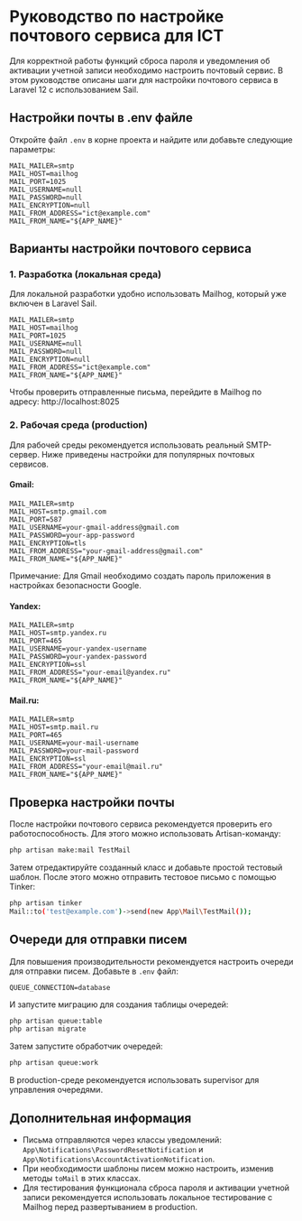 # Руководство по настройке почтового сервиса для ICT

Для корректной работы функций сброса пароля и уведомления об активации учетной записи необходимо настроить почтовый сервис. В этом руководстве описаны шаги для настройки почтового сервиса в Laravel 12 с использованием Sail.

## Настройки почты в .env файле

Откройте файл `.env` в корне проекта и найдите или добавьте следующие параметры:

```env
MAIL_MAILER=smtp
MAIL_HOST=mailhog
MAIL_PORT=1025
MAIL_USERNAME=null
MAIL_PASSWORD=null
MAIL_ENCRYPTION=null
MAIL_FROM_ADDRESS="ict@example.com"
MAIL_FROM_NAME="${APP_NAME}"
```

## Варианты настройки почтового сервиса

### 1. Разработка (локальная среда)

Для локальной разработки удобно использовать Mailhog, который уже включен в Laravel Sail.

```env
MAIL_MAILER=smtp
MAIL_HOST=mailhog
MAIL_PORT=1025
MAIL_USERNAME=null
MAIL_PASSWORD=null
MAIL_ENCRYPTION=null
MAIL_FROM_ADDRESS="ict@example.com"
MAIL_FROM_NAME="${APP_NAME}"
```

Чтобы проверить отправленные письма, перейдите в Mailhog по адресу: http://localhost:8025

### 2. Рабочая среда (production)

Для рабочей среды рекомендуется использовать реальный SMTP-сервер. Ниже приведены настройки для популярных почтовых сервисов.

#### Gmail:

```env
MAIL_MAILER=smtp
MAIL_HOST=smtp.gmail.com
MAIL_PORT=587
MAIL_USERNAME=your-gmail-address@gmail.com
MAIL_PASSWORD=your-app-password
MAIL_ENCRYPTION=tls
MAIL_FROM_ADDRESS="your-gmail-address@gmail.com"
MAIL_FROM_NAME="${APP_NAME}"
```

Примечание: Для Gmail необходимо создать пароль приложения в настройках безопасности Google.

#### Yandex:

```env
MAIL_MAILER=smtp
MAIL_HOST=smtp.yandex.ru
MAIL_PORT=465
MAIL_USERNAME=your-yandex-username
MAIL_PASSWORD=your-yandex-password
MAIL_ENCRYPTION=ssl
MAIL_FROM_ADDRESS="your-email@yandex.ru"
MAIL_FROM_NAME="${APP_NAME}"
```

#### Mail.ru:

```env
MAIL_MAILER=smtp
MAIL_HOST=smtp.mail.ru
MAIL_PORT=465
MAIL_USERNAME=your-mail-username
MAIL_PASSWORD=your-mail-password
MAIL_ENCRYPTION=ssl
MAIL_FROM_ADDRESS="your-email@mail.ru"
MAIL_FROM_NAME="${APP_NAME}"
```

## Проверка настройки почты

После настройки почтового сервиса рекомендуется проверить его работоспособность. Для этого можно использовать Artisan-команду:

```bash
php artisan make:mail TestMail
```

Затем отредактируйте созданный класс и добавьте простой тестовый шаблон. После этого можно отправить тестовое письмо с помощью Tinker:

```bash
php artisan tinker
Mail::to('test@example.com')->send(new App\Mail\TestMail());
```

## Очереди для отправки писем

Для повышения производительности рекомендуется настроить очереди для отправки писем. Добавьте в `.env` файл:

```env
QUEUE_CONNECTION=database
```

И запустите миграцию для создания таблицы очередей:

```bash
php artisan queue:table
php artisan migrate
```

Затем запустите обработчик очередей:

```bash
php artisan queue:work
```

В production-среде рекомендуется использовать supervisor для управления очередями.

## Дополнительная информация

- Письма отправляются через классы уведомлений: `App\Notifications\PasswordResetNotification` и `App\Notifications\AccountActivationNotification`.
- При необходимости шаблоны писем можно настроить, изменив методы `toMail` в этих классах.
- Для тестирования функционала сброса пароля и активации учетной записи рекомендуется использовать локальное тестирование с Mailhog перед развертыванием в production.